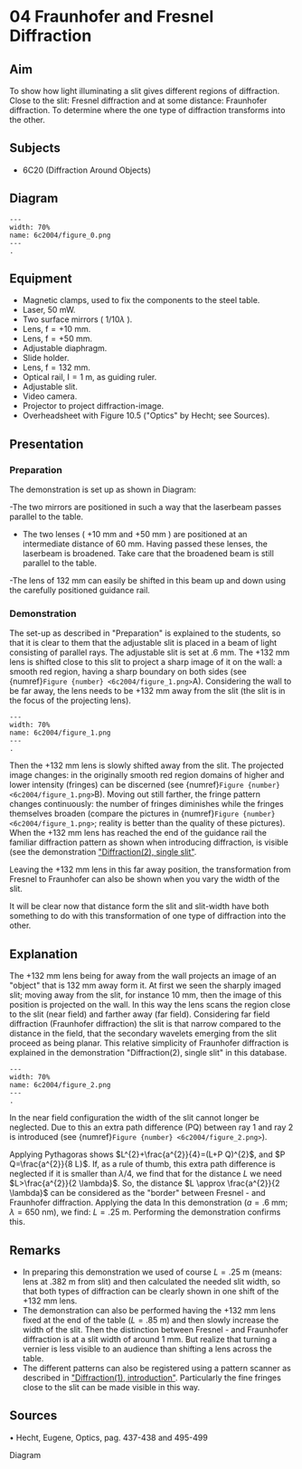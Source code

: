 # 04 Fraunhofer and Fresnel Diffraction 
     
  
## Aim   
 To show how light illuminating a slit gives different regions of diffraction. Close to the slit: Fresnel diffraction and at some distance: Fraunhofer diffraction. To determine where the one type of diffraction transforms into the other.    
  
## Subjects   
* 6C20 (Diffraction Around Objects)   

## Diagram
   
```{figure} figures/figure_0.png  
---  
width: 70%  
name: 6c2004/figure_0.png  
---  
. 
```

## Equipment
- Magnetic clamps, used to fix the components to the steel table.
- Laser, $50 \mathrm{~mW}$.
- Two surface mirrors ( $1 / 10 \lambda$ ).
- Lens, $\mathrm{f}=+10 \mathrm{~mm}$.
- Lens, $\mathrm{f}=+50 \mathrm{~mm}$.
- Adjustable diaphragm.
- Slide holder.
- Lens, $\mathrm{f}=132 \mathrm{~mm}$.
- Optical rail, $\mathrm{I}=1 \mathrm{~m}$, as guiding ruler.
- Adjustable slit.
- Video camera.
- Projector to project diffraction-image.
- Overheadsheet with Figure 10.5 ("Optics" by Hecht; see Sources).
     
  
## Presentation   
### Preparation

The demonstration is set up as shown in Diagram:

-The two mirrors are positioned in such a way that the laserbeam passes parallel to the table.

- The two lenses ( $+10 \mathrm{~mm}$ and $+50 \mathrm{~mm}$ ) are positioned at an intermediate distance of $60 \mathrm{~mm}$. Having passed these lenses, the laserbeam is broadened. Take care that the broadened beam is still parallel to the table.

-The lens of $132 \mathrm{~mm}$ can easily be shifted in this beam up and down using the carefully positioned guidance rail.

### Demonstration

The set-up as described in "Preparation" is explained to the students, so that it is clear to them that the adjustable slit is placed in a beam of light consisting of parallel rays. The adjustable slit is set at $.6 \mathrm{~mm}$. The $+132 \mathrm{~mm}$ lens is shifted close to this slit to project a sharp image of it on the wall: a smooth red region, having a sharp boundary on both sides (see {numref}`Figure {number} <6c2004/figure_1.png>`A). Considering the wall to be far away, the lens needs to be $+132 \mathrm{~mm}$ away from the slit (the slit is in the focus of the projecting lens).    

```{figure} figures/figure_1.png  
---  
width: 70%  
name: 6c2004/figure_1.png  
---  
. 
```
Then the $+132 \mathrm{~mm}$ lens is slowly shifted away from the slit. The projected image changes: in the originally smooth red region domains of higher and lower intensity (fringes) can be discerned (see {numref}`Figure {number} <6c2004/figure_1.png>`B). Moving out still farther, the fringe pattern changes continuously: the number of fringes diminishes while the fringes themselves broaden (compare the pictures in {numref}`Figure {number} <6c2004/figure_1.png>`; reality is better than the quality of these pictures). When the $+132 \mathrm{~mm}$ lens has reached the end of the guidance rail the familiar diffraction pattern as shown when introducing diffraction, is visible (see the demonstration ["Diffraction(2), single slit"](/book/6%20optics/6C%20diffraction/6C20%20Diffraction%20Around%20Objects/6C2002%20Diffraction%20Single%20Slit/6C2002.md).

Leaving the $+132 \mathrm{~mm}$ lens in this far away position, the transformation from Fresnel to Fraunhofer can also be shown when you vary the width of the slit.

It will be clear now that distance form the slit and slit-width have both something to do with this transformation of one type of diffraction into the other.  
  
## Explanation   
The $+132 \mathrm{~mm}$ lens being for away from the wall projects an image of an "object" that is $132 \mathrm{~mm}$ away form it. At first we seen the sharply imaged slit; moving away from the slit, for instance $10 \mathrm{~mm}$, then the image of this position is projected on the wall. In this way the lens scans the region close to the slit (near field) and farther away (far field). Considering far field diffraction (Fraunhofer diffraction) the slit is that narrow compared to the distance in the field, that the secondary wavelets emerging from the slit proceed as being planar. This relative simplicity of Fraunhofer diffraction is explained in the demonstration "Diffraction(2), single slit" in this database.   
```{figure} figures/figure_2.png  
---  
width: 70%  
name: 6c2004/figure_2.png  
---  
. 
```
In the near field configuration the width of the slit cannot longer be neglected. Due to this an extra path difference (PQ) between ray 1 and ray 2 is introduced (see {numref}`Figure {number} <6c2004/figure_2.png>`).

Applying Pythagoras shows $L^{2}+\frac{a^{2}}{4}=(L+P Q)^{2}$, and $P Q=\frac{a^{2}}{8 L}$. If, as a rule of thumb, this extra path difference is neglected if it is smaller than $\lambda / 4$, we find that for the distance $L$ we need $L>\frac{a^{2}}{2 \lambda}$. So, the distance $L \approx \frac{a^{2}}{2 \lambda}$ can be considered as the "border" between Fresnel - and Fraunhofer diffraction. Applying the data In this demonstration $(a=.6 \mathrm{~mm} ; \lambda=650 \mathrm{~nm})$, we find: $L=.25 \mathrm{~m}$. Performing the demonstration confirms this. 
  
## Remarks   
- In preparing this demonstration we used of course $L=.25 \mathrm{~m}$ (means: lens at $.382 \mathrm{~m}$ from slit) and then calculated the needed slit width, so that both types of diffraction can be clearly shown in one shift of the $+132 \mathrm{~mm}$ lens.
- The demonstration can also be performed having the $+132 \mathrm{~mm}$ lens fixed at the end of the table $(L=.85 \mathrm{~m})$ and then slowly increase the width of the slit. Then the distinction between Fresnel - and Fraunhofer diffraction is at a slit width of around $1 \mathrm{~mm}$. But realize that turning a vernier is less visible to an audience than shifting a lens across the table.
- The different patterns can also be registered using a pattern scanner as described in ["Diffraction(1), introduction"](/book/6%20optics/6C%20diffraction/6C20%20Diffraction%20Around%20Objects/6C2001%20Diffraction%20introduction/6C2001.md). Particularly the fine fringes close to the slit can be made visible in this way.
  
## Sources   
 • Hecht, Eugene, Optics, pag. 437-438 and 495-499  

 Diagram